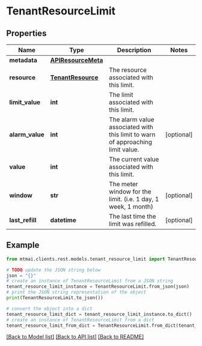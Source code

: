 # TenantResourceLimit


## Properties

Name | Type | Description | Notes
------------ | ------------- | ------------- | -------------
**metadata** | [**APIResourceMeta**](APIResourceMeta.md) |  | 
**resource** | [**TenantResource**](TenantResource.md) | The resource associated with this limit. | 
**limit_value** | **int** | The limit associated with this limit. | 
**alarm_value** | **int** | The alarm value associated with this limit to warn of approaching limit value. | [optional] 
**value** | **int** | The current value associated with this limit. | 
**window** | **str** | The meter window for the limit. (i.e. 1 day, 1 week, 1 month) | [optional] 
**last_refill** | **datetime** | The last time the limit was refilled. | [optional] 

## Example

```python
from mtmai.clients.rest.models.tenant_resource_limit import TenantResourceLimit

# TODO update the JSON string below
json = "{}"
# create an instance of TenantResourceLimit from a JSON string
tenant_resource_limit_instance = TenantResourceLimit.from_json(json)
# print the JSON string representation of the object
print(TenantResourceLimit.to_json())

# convert the object into a dict
tenant_resource_limit_dict = tenant_resource_limit_instance.to_dict()
# create an instance of TenantResourceLimit from a dict
tenant_resource_limit_from_dict = TenantResourceLimit.from_dict(tenant_resource_limit_dict)
```
[[Back to Model list]](../README.md#documentation-for-models) [[Back to API list]](../README.md#documentation-for-api-endpoints) [[Back to README]](../README.md)


